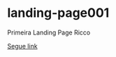 # landing-page001
 Primeira Landing Page Ricco
<p>
 <a href="https://ruthsantanasilva.github.io/landing-page001/">Segue link</>
</p>
